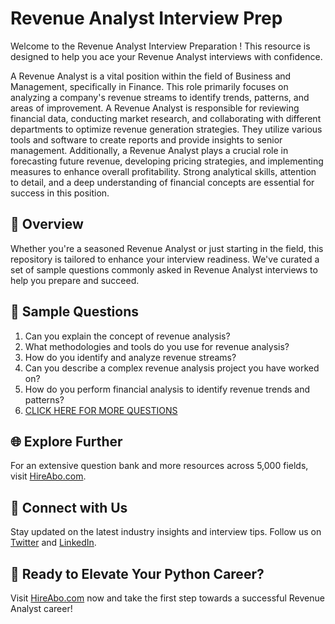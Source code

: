 # Revenue Analyst Interview Prep

Welcome to the Revenue Analyst Interview Preparation ! This resource is designed to help you ace your Revenue Analyst interviews with confidence.

A Revenue Analyst is a vital position within the field of Business and Management, specifically in Finance. This role primarily focuses on analyzing a company's revenue streams to identify trends, patterns, and areas of improvement. A Revenue Analyst is responsible for reviewing financial data, conducting market research, and collaborating with different departments to optimize revenue generation strategies. They utilize various tools and software to create reports and provide insights to senior management. Additionally, a Revenue Analyst plays a crucial role in forecasting future revenue, developing pricing strategies, and implementing measures to enhance overall profitability. Strong analytical skills, attention to detail, and a deep understanding of financial concepts are essential for success in this position.

## 🚀 Overview

Whether you're a seasoned Revenue Analyst or just starting in the field, this repository is tailored to enhance your interview readiness. We've curated a set of sample questions commonly asked in Revenue Analyst interviews to help you prepare and succeed.

## 📝 Sample Questions

1. Can you explain the concept of revenue analysis?
2. What methodologies and tools do you use for revenue analysis?
3. How do you identify and analyze revenue streams?
4. Can you describe a complex revenue analysis project you have worked on?
5. How do you perform financial analysis to identify revenue trends and patterns?
6. [CLICK HERE FOR MORE QUESTIONS](https://hireabo.com/job/1_2_28/Revenue%20Analyst)

## 🌐 Explore Further

For an extensive question bank and more resources across 5,000 fields, visit [HireAbo.com](https://www.hireabo.com).

## 📱 Connect with Us

Stay updated on the latest industry insights and interview tips. Follow us on [Twitter](https://twitter.com/hireabo) and [LinkedIn](https://www.linkedin.com/in/hire-abo-3609972a8/).

## 🚀 Ready to Elevate Your Python Career?

Visit [HireAbo.com](https://www.hireabo.com) now and take the first step towards a successful Revenue Analyst career!